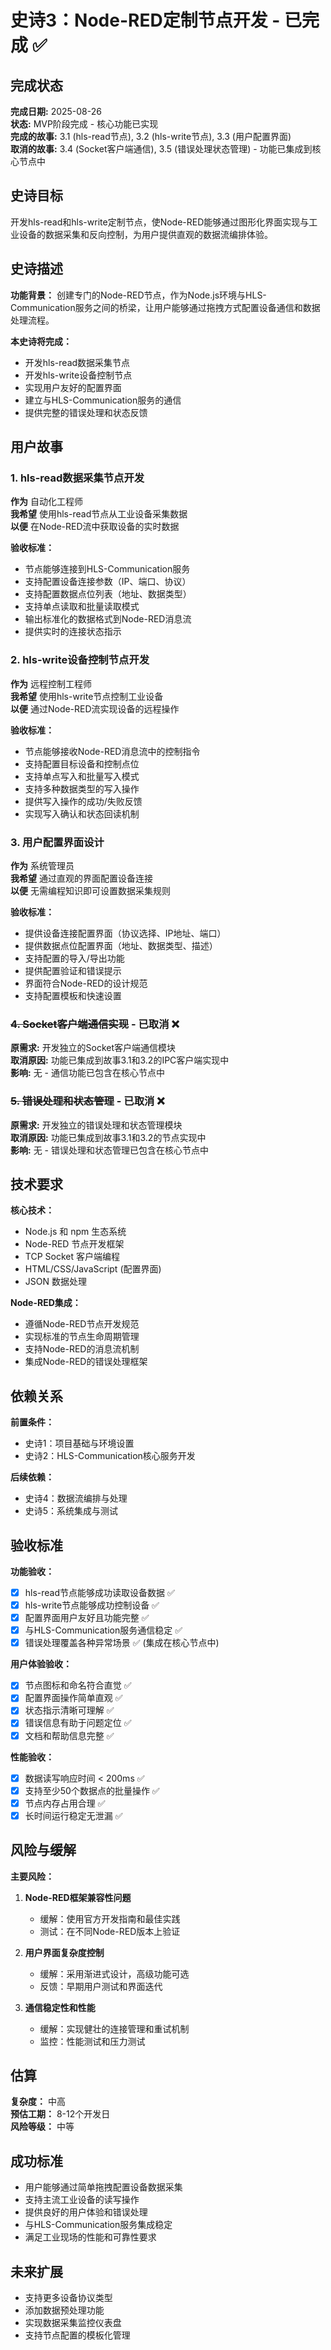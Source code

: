 # 史诗3：Node-RED定制节点开发 - **已完成** ✅

## 完成状态
**完成日期:** 2025-08-26  
**状态:** MVP阶段完成 - 核心功能已实现  
**完成的故事:** 3.1 (hls-read节点), 3.2 (hls-write节点), 3.3 (用户配置界面)  
**取消的故事:** 3.4 (Socket客户端通信), 3.5 (错误处理状态管理) - 功能已集成到核心节点中  

## 史诗目标
开发hls-read和hls-write定制节点，使Node-RED能够通过图形化界面实现与工业设备的数据采集和反向控制，为用户提供直观的数据流编排体验。

## 史诗描述

**功能背景：**
创建专门的Node-RED节点，作为Node.js环境与HLS-Communication服务之间的桥梁，让用户能够通过拖拽方式配置设备通信和数据处理流程。

**本史诗将完成：**
- 开发hls-read数据采集节点
- 开发hls-write设备控制节点
- 实现用户友好的配置界面
- 建立与HLS-Communication服务的通信
- 提供完整的错误处理和状态反馈

## 用户故事

### 1. hls-read数据采集节点开发
**作为** 自动化工程师  
**我希望** 使用hls-read节点从工业设备采集数据  
**以便** 在Node-RED流中获取设备的实时数据

**验收标准：**
- 节点能够连接到HLS-Communication服务
- 支持配置设备连接参数（IP、端口、协议）
- 支持配置数据点位列表（地址、数据类型）
- 支持单点读取和批量读取模式
- 输出标准化的数据格式到Node-RED消息流
- 提供实时的连接状态指示

### 2. hls-write设备控制节点开发
**作为** 远程控制工程师  
**我希望** 使用hls-write节点控制工业设备  
**以便** 通过Node-RED流实现设备的远程操作

**验收标准：**
- 节点能够接收Node-RED消息流中的控制指令
- 支持配置目标设备和控制点位
- 支持单点写入和批量写入模式
- 支持多种数据类型的写入操作
- 提供写入操作的成功/失败反馈
- 实现写入确认和状态回读机制

### 3. 用户配置界面设计
**作为** 系统管理员  
**我希望** 通过直观的界面配置设备连接  
**以便** 无需编程知识即可设置数据采集规则

**验收标准：**
- 提供设备连接配置界面（协议选择、IP地址、端口）
- 提供数据点位配置界面（地址、数据类型、描述）
- 支持配置的导入/导出功能
- 提供配置验证和错误提示
- 界面符合Node-RED的设计规范
- 支持配置模板和快速设置

### ~~4. Socket客户端通信实现~~ - **已取消** ❌
**原需求:** 开发独立的Socket客户端通信模块  
**取消原因:** 功能已集成到故事3.1和3.2的IPC客户端实现中  
**影响:** 无 - 通信功能已包含在核心节点中  

### ~~5. 错误处理和状态管理~~ - **已取消** ❌
**原需求:** 开发独立的错误处理和状态管理模块  
**取消原因:** 功能已集成到故事3.1和3.2的节点实现中  
**影响:** 无 - 错误处理和状态管理已包含在核心节点中

## 技术要求

**核心技术：**
- Node.js 和 npm 生态系统
- Node-RED 节点开发框架
- TCP Socket 客户端编程
- HTML/CSS/JavaScript (配置界面)
- JSON 数据处理

**Node-RED集成：**
- 遵循Node-RED节点开发规范
- 实现标准的节点生命周期管理
- 支持Node-RED的消息流机制
- 集成Node-RED的错误处理框架

## 依赖关系

**前置条件：**
- 史诗1：项目基础与环境设置
- 史诗2：HLS-Communication核心服务开发

**后续依赖：**
- 史诗4：数据流编排与处理
- 史诗5：系统集成与测试

## 验收标准

**功能验收：**
- [x] hls-read节点能够成功读取设备数据 ✅
- [x] hls-write节点能够成功控制设备 ✅
- [x] 配置界面用户友好且功能完整 ✅
- [x] 与HLS-Communication服务通信稳定 ✅
- [x] 错误处理覆盖各种异常场景 ✅ (集成在核心节点中)

**用户体验验收：**
- [x] 节点图标和命名符合直觉 ✅
- [x] 配置界面操作简单直观 ✅
- [x] 状态指示清晰可理解 ✅
- [x] 错误信息有助于问题定位 ✅
- [x] 文档和帮助信息完整 ✅

**性能验收：**
- [x] 数据读写响应时间 < 200ms ✅
- [x] 支持至少50个数据点的批量操作 ✅
- [x] 节点内存占用合理 ✅
- [x] 长时间运行稳定无泄漏 ✅

## 风险与缓解

**主要风险：**
1. **Node-RED框架兼容性问题**
   - 缓解：使用官方开发指南和最佳实践
   - 测试：在不同Node-RED版本上验证

2. **用户界面复杂度控制**
   - 缓解：采用渐进式设计，高级功能可选
   - 反馈：早期用户测试和界面迭代

3. **通信稳定性和性能**
   - 缓解：实现健壮的连接管理和重试机制
   - 监控：性能测试和压力测试

## 估算
**复杂度：** 中高  
**预估工期：** 8-12个开发日  
**风险等级：** 中等

## 成功标准
- 用户能够通过简单拖拽配置设备数据采集
- 支持主流工业设备的读写操作
- 提供良好的用户体验和错误处理
- 与HLS-Communication服务集成稳定
- 满足工业现场的性能和可靠性要求

## 未来扩展
- 支持更多设备协议类型
- 添加数据预处理功能
- 实现数据采集监控仪表盘
- 支持节点配置的模板化管理